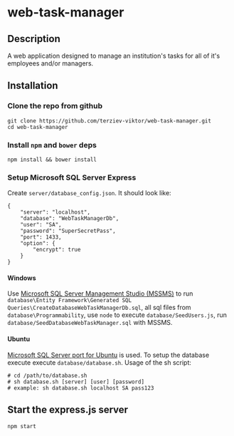 # web-task-manager
## Description
A web application designed to manage an institution's tasks for all of it's employees and/or managers.

## Installation

### Clone the repo from github
```
git clone https://github.com/terziev-viktor/web-task-manager.git
cd web-task-manager
```

### Install `npm` and `bower` deps
```
npm install && bower install
```

### Setup Microsoft SQL Server Express
Create `server/database_config.json`. It should look like:
```
{
    "server": "localhost",
    "database": "WebTaskManagerDb",
    "user": "SA",
    "password": "SuperSecretPass",
    "port": 1433,
    "option": {
        "encrypt": true
    }
}
```

#### Windows 
Use [Microsoft SQL Server Management Studio (MSSMS)](https://docs.microsoft.com/en-us/sql/ssms/download-sql-server-management-studio-ssms) to run `database\Entity Framework\Generated SQL Queries\CreateDatabaseWebTaskManagerDb.sql`, all sql files from `database\Programmability`, use `node` to execute `database/SeedUsers.js`, run `database/SeedDatabaseWebTaskManager.sql` with MSSMS.

#### Ubuntu
[Microsoft SQL Server port for Ubuntu](https://docs.microsoft.com/en-us/sql/linux/sql-server-linux-setup-ubuntu) is used. To setup the database execute execute `database/database.sh`. Usage of the sh script:
```
# cd /path/to/database.sh
# sh database.sh [server] [user] [password]
# example: sh database.sh localhost SA pass123
```

## Start the express.js server
```
npm start
```
